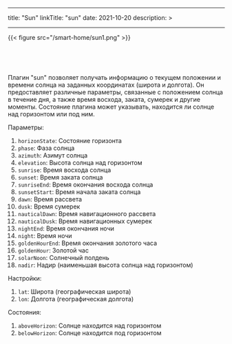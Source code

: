 
---
title: "Sun"
linkTitle: "sun"
date: 2021-10-20
description: >
  
---

{{< figure src="/smart-home/sun1.png" >}}

&nbsp;

&nbsp;

Плагин "sun" позволяет получать информацию о текущем положении и времени солнца на заданных координатах (широта и долгота).
Он предоставляет различные параметры, связанные с положением солнца в течение дня, а также время восхода, заката, сумерек и
другие моменты. Состояние плагина может указывать, находится ли солнце над горизонтом или под ним.

Параметры:

1. `horizonState`: Состояние горизонта
2. `phase`: Фаза солнца
3. `azimuth`: Азимут солнца
4. `elevation`: Высота солнца над горизонтом
5. `sunrise`: Время восхода солнца
6. `sunset`: Время заката солнца
7. `sunriseEnd`: Время окончания восхода солнца
8. `sunsetStart`: Время начала заката солнца
9. `dawn`: Время рассвета
10. `dusk`: Время сумерек
11. `nauticalDawn`: Время навигационного рассвета
12. `nauticalDusk`: Время навигационных сумерек
13. `nightEnd`: Время окончания ночи
14. `night`: Время ночи
15. `goldenHourEnd`: Время окончания золотого часа
16. `goldenHour`: Золотой час
17. `solarNoon`: Солнечный полдень
18. `nadir`: Надир (наименьшая высота солнца над горизонтом)

Настройки:
1. `lat`: Широта (географическая широта)
2. `lon`: Долгота (географическая долгота)

Состояния:
1. `aboveHorizon`: Солнце находится над горизонтом
2. `belowHorizon`: Солнце находится под горизонтом

